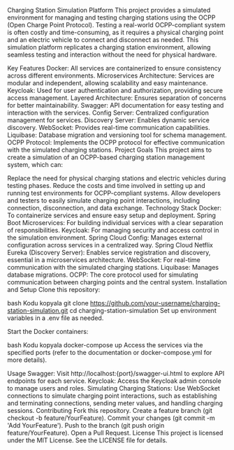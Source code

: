 Charging Station Simulation Platform
This project provides a simulated environment for managing and testing charging stations using the OCPP (Open Charge Point Protocol). Testing a real-world OCPP-compliant system is often costly and time-consuming, as it requires a physical charging point and an electric vehicle to connect and disconnect as needed. This simulation platform replicates a charging station environment, allowing seamless testing and interaction without the need for physical hardware.

Key Features
Docker: All services are containerized to ensure consistency across different environments.
Microservices Architecture: Services are modular and independent, allowing scalability and easy maintenance.
Keycloak: Used for user authentication and authorization, providing secure access management.
Layered Architecture: Ensures separation of concerns for better maintainability.
Swagger: API documentation for easy testing and interaction with the services.
Config Server: Centralized configuration management for services.
Discovery Server: Enables dynamic service discovery.
WebSocket: Provides real-time communication capabilities.
Liquibase: Database migration and versioning tool for schema management.
OCPP Protocol: Implements the OCPP protocol for effective communication with the simulated charging stations.
Project Goals
This project aims to create a simulation of an OCPP-based charging station management system, which can:

Replace the need for physical charging stations and electric vehicles during testing phases.
Reduce the costs and time involved in setting up and running test environments for OCPP-compliant systems.
Allow developers and testers to easily simulate charging point interactions, including connection, disconnection, and data exchange.
Technology Stack
Docker: To containerize services and ensure easy setup and deployment.
Spring Boot Microservices: For building individual services with a clear separation of responsibilities.
Keycloak: For managing security and access control in the simulation environment.
Spring Cloud Config: Manages external configuration across services in a centralized way.
Spring Cloud Netflix Eureka (Discovery Server): Enables service registration and discovery, essential in a microservices architecture.
WebSocket: For real-time communication with the simulated charging stations.
Liquibase: Manages database migrations.
OCPP: The core protocol used for simulating communication between charging points and the central system.
Installation and Setup
Clone this repository:

bash
Kodu kopyala
git clone https://github.com/your-username/charging-station-simulation.git
cd charging-station-simulation
Set up environment variables in a .env file as needed.

Start the Docker containers:

bash
Kodu kopyala
docker-compose up
Access the services via the specified ports (refer to the documentation or docker-compose.yml for more details).

Usage
Swagger: Visit http://localhost:{port}/swagger-ui.html to explore API endpoints for each service.
Keycloak: Access the Keycloak admin console to manage users and roles.
Simulating Charging Stations: Use WebSocket connections to simulate charging point interactions, such as establishing and terminating connections, sending meter values, and handling charging sessions.
Contributing
Fork this repository.
Create a feature branch (git checkout -b feature/YourFeature).
Commit your changes (git commit -m 'Add YourFeature').
Push to the branch (git push origin feature/YourFeature).
Open a Pull Request.
License
This project is licensed under the MIT License. See the LICENSE file for details.
